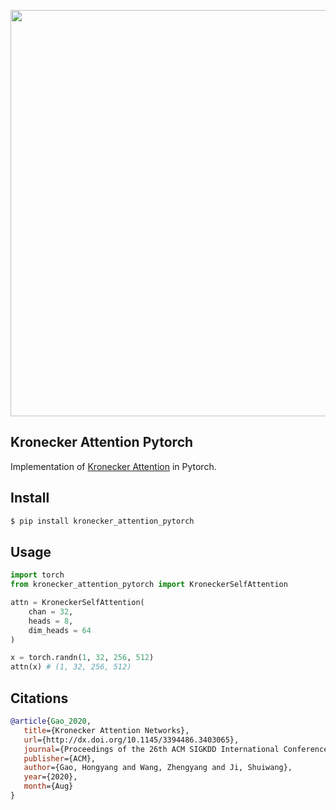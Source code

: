 <img src="./kronecker.png" width="650px"></img>

## Kronecker Attention Pytorch

Implementation of <a href="https://arxiv.org/abs/2007.08442">Kronecker Attention</a> in Pytorch.

## Install

```bash
$ pip install kronecker_attention_pytorch
```

## Usage

```python
import torch
from kronecker_attention_pytorch import KroneckerSelfAttention

attn = KroneckerSelfAttention(
    chan = 32,
    heads = 8,
    dim_heads = 64
)

x = torch.randn(1, 32, 256, 512)
attn(x) # (1, 32, 256, 512)
```

## Citations

```bibtex
@article{Gao_2020,
   title={Kronecker Attention Networks},
   url={http://dx.doi.org/10.1145/3394486.3403065},
   journal={Proceedings of the 26th ACM SIGKDD International Conference on Knowledge Discovery & Data Mining},
   publisher={ACM},
   author={Gao, Hongyang and Wang, Zhengyang and Ji, Shuiwang},
   year={2020},
   month={Aug}
}
```
